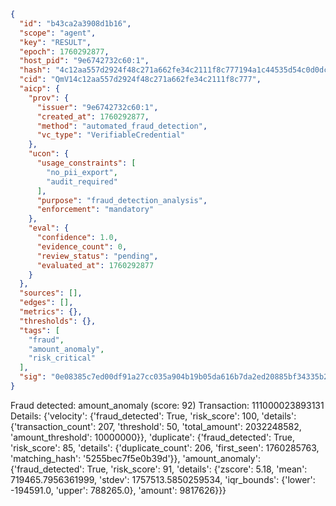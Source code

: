 ```json
{
  "id": "b43ca2a3908d1b16",
  "scope": "agent",
  "key": "RESULT",
  "epoch": 1760292877,
  "host_pid": "9e6742732c60:1",
  "hash": "4c12aa557d2924f48c271a662fe34c2111f8c777194a1c44535d54c0d0dca9f1",
  "cid": "QmV14c12aa557d2924f48c271a662fe34c2111f8c777",
  "aicp": {
    "prov": {
      "issuer": "9e6742732c60:1",
      "created_at": 1760292877,
      "method": "automated_fraud_detection",
      "vc_type": "VerifiableCredential"
    },
    "ucon": {
      "usage_constraints": [
        "no_pii_export",
        "audit_required"
      ],
      "purpose": "fraud_detection_analysis",
      "enforcement": "mandatory"
    },
    "eval": {
      "confidence": 1.0,
      "evidence_count": 0,
      "review_status": "pending",
      "evaluated_at": 1760292877
    }
  },
  "sources": [],
  "edges": [],
  "metrics": {},
  "thresholds": {},
  "tags": [
    "fraud",
    "amount_anomaly",
    "risk_critical"
  ],
  "sig": "0e08385c7ed00df91a27cc035a904b19b05da616b7da2ed20885bf34335b2333"
}
```

Fraud detected: amount_anomaly (score: 92)
Transaction: 111000023893131
Details: {'velocity': {'fraud_detected': True, 'risk_score': 100, 'details': {'transaction_count': 207, 'threshold': 50, 'total_amount': 2032248582, 'amount_threshold': 10000000}}, 'duplicate': {'fraud_detected': True, 'risk_score': 85, 'details': {'duplicate_count': 206, 'first_seen': 1760285763, 'matching_hash': '5255bec7f5e0b39d'}}, 'amount_anomaly': {'fraud_detected': True, 'risk_score': 91, 'details': {'zscore': 5.18, 'mean': 719465.7956361999, 'stdev': 1757513.5850259534, 'iqr_bounds': {'lower': -194591.0, 'upper': 788265.0}, 'amount': 9817626}}}